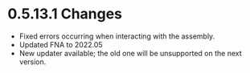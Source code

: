 # 0.5.13.1 Changes #

* Fixed errors occurring when interacting with the assembly.
* Updated FNA to 2022.05
* New updater available; the old one will be unsupported on the next version.